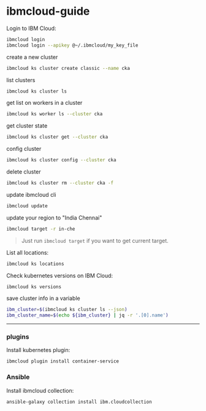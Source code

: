 # ibmcloud-guide

Login to IBM Cloud:
```bash
ibmcloud login
ibmcloud login --apikey @~/.ibmcloud/my_key_file
```

create a new cluster
```bash
ibmcloud ks cluster create classic --name cka
```

list clusters
```bash
ibmcloud ks cluster ls
```

get list on workers in a cluster
```bash
ibmcloud ks worker ls --cluster cka
```

get cluster state
```bash
ibmcloud ks cluster get --cluster cka
```

config cluster
```bash
ibmcloud ks cluster config --cluster cka
```

delete cluster
```bash
ibmcloud ks cluster rm --cluster cka -f
```

update ibmcloud cli
```bash
ibmcloud update
```

update your region to "India Chennai"
```bash
ibmcloud target -r in-che
```
> Just run `ibmcloud target` if you want to get current target.

List all locations:
```bash
ibmcloud ks locations
```

Check kubernetes versions on IBM Cloud:
```bash
ibmcloud ks versions
```

save cluster info in a variable
```bash
ibm_cluster=$(ibmcloud ks cluster ls --json)
ibm_cluster_name=$(echo ${ibm_cluster} | jq -r '.[0].name')
```
---

### plugins

Install kubernetes plugin:
```bash
ibmcloud plugin install container-service
```

### Ansible

Install ibmcloud collection:
```bash
ansible-galaxy collection install ibm.cloudcollection
```

